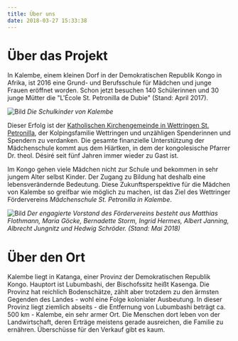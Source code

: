 ```yaml
---
title: Über uns
date: 2018-03-27 15:33:38
---
```


# Über das Projekt

In Kalembe, einem kleinen Dorf in der Demokratischen Republik Kongo in Afrika, ist 2016 eine Grund- und Berufsschule für Mädchen und junge Frauen eröffnet worden. Schon jetzt besuchen 140 Schülerinnen und 30 junge Mütter die "L'École St. Petronilla de Dubie" (Stand: April 2017). 

![Bild](/images/Schulkinder.jpeg)
*Die Schulkinder von Kalembe*

Dieser Erfolg ist der [Katholischen Kirchengemeinde in Wettringen St. Petronilla](http://www.st-petronilla-wettringen.de), der Kolpingsfamilie Wettringen und unzähligen Spenderinnen und Spendern zu verdanken. Die gesamte finanzielle Unterstützung der Mädchenschule kommt aus dem Hiärtken, in dem der kongolesische Pfarrer Dr. theol. Désiré seit fünf Jahren immer wieder zu Gast ist. 

Im Kongo gehen viele Mädchen nicht zur Schule und bekommen in sehr jungem Alter selbst Kinder. Der Zugang zu Bildung hat deshalb eine lebensverändernde Bedeutung. Diese Zukunftsperspektive für die Mädchen von Kalembe so greifbar wie möglich zu machen, ist das Ziel des Wettringer Fördervereins _Mädchenschule St. Petronilla in Kalembe_.

![Bild](/images/P1010626.JPG)
*Der engagierte Vorstand des Fördervereins besteht aus Matthias Flothmann, Maria Göcke, Bernadette Storm, Ingrid Hermes, Albert Janning, Albrecht Jungnitz und Hedwig Schröder. (Stand: Mai 2018)*

# Über den Ort 

Kalembe liegt in  Katanga, einer Provinz der Demokratischen Republik Kongo. Hauptort ist Lubumbashi, der Bischofssitz heißt Kasenga. Die Provinz hat reichlich Bodenschätze, zählt aber trotzdem zu den ärmsten Gegenden des Landes - wohl eine Folge kolonialer Ausbeutung. In dieser Provinz liegt ziemlich abseits - die Entfernung von Lubumbashi beträgt ca. 500 km - Kalembe, ein sehr armer Ort. Die Menschen dort leben von der Landwirtschaft, deren Erträge meistens gerade ausreichen, die Familie zu ernähren. Überschüsse für den Verkauf gibt es kaum. 
